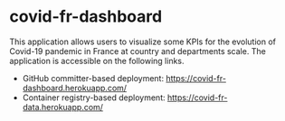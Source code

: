 # covid-fr-dashboard
This application allows users to visualize some KPIs for the evolution of Covid-19 pandemic in France at country and departments scale.
The application is accessible on the following links.

* GitHub committer-based deployment: https://covid-fr-dashboard.herokuapp.com/
* Container registry-based deployment: https://covid-fr-data.herokuapp.com/

